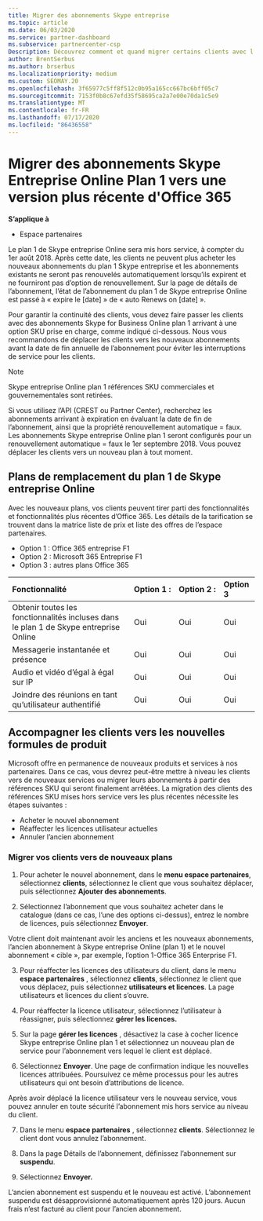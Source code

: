 ```yaml
---
title: Migrer des abonnements Skype entreprise
ms.topic: article
ms.date: 06/03/2020
ms.service: partner-dashboard
ms.subservice: partnercenter-csp
Description: Découvrez comment et quand migrer certains clients avec l’expiration des abonnements Skype for Business Online plan 1 aux nouvelles versions d’Office 365.
author: BrentSerbus
ms.author: brserbus
ms.localizationpriority: medium
ms.custom: SEOMAY.20
ms.openlocfilehash: 3f65977c5ff8f512c0b95a165cc667bc6bff05c7
ms.sourcegitcommit: 7153f0b8c67efd35f58695ca2a7e00e70da1c5e9
ms.translationtype: MT
ms.contentlocale: fr-FR
ms.lasthandoff: 07/17/2020
ms.locfileid: "86436558"
---
```

# <a name="migrate-skype-for-business-online-plan-1-subscriptions-to-newer-office-365-versions"></a>Migrer des abonnements Skype Entreprise Online Plan 1 vers une version plus récente d'Office 365

**S’applique à**

- Espace partenaires

Le plan 1 de Skype entreprise Online sera mis hors service, à compter du 1er août 2018. Après cette date, les clients ne peuvent plus acheter les nouveaux abonnements du plan 1 Skype entreprise et les abonnements existants ne seront pas renouvelés automatiquement lorsqu’ils expirent et ne fourniront pas d’option de renouvellement. Sur la page de détails de l’abonnement, l’état de l’abonnement du plan 1 de Skype entreprise Online est passé à « expire le [date] » de « auto Renews on [date] ».  

Pour garantir la continuité des clients, vous devez faire passer les clients avec des abonnements Skype for Business Online plan 1 arrivant à une option SKU prise en charge, comme indiqué ci-dessous. Nous vous recommandons de déplacer les clients vers les nouveaux abonnements avant la date de fin annuelle de l’abonnement pour éviter les interruptions de service pour les clients. 

>[!NOTE]
>Skype entreprise Online plan 1 références SKU commerciales et gouvernementales sont retirées.

Si vous utilisez l’API (CREST ou Partner Center), recherchez les abonnements arrivant à expiration en évaluant la date de fin de l’abonnement, ainsi que la propriété renouvellement automatique = faux. Les abonnements Skype entreprise Online plan 1 seront configurés pour un renouvellement automatique = faux le 1er septembre 2018. Vous pouvez déplacer les clients vers un nouveau plan à tout moment. 

## <a name="skype-for-business-online-plan-1-replacement-plans"></a>Plans de remplacement du plan 1 de Skype entreprise Online

Avec les nouveaux plans, vos clients peuvent tirer parti des fonctionnalités et fonctionnalités plus récentes d’Office 365. Les détails de la tarification se trouvent dans la matrice liste de prix et liste des offres de l’espace partenaires. 

- Option 1 : Office 365 entreprise F1
- Option 2 : Microsoft 365 Entreprise F1
- Option 3 : autres plans Office 365

|**Fonctionnalité**    |**Option 1 :**   |**Option 2 :**   |**Option 3**   |
|:-----------------|:-----------------|:-------------|:------------|
|Obtenir toutes les fonctionnalités incluses dans le plan 1 de Skype entreprise Online|Oui   |Oui   |Oui   |
|Messagerie instantanée et présence |Oui   |Oui   |Oui   |
|Audio et vidéo d’égal à égal sur IP|Oui   |Oui   |Oui   
|Joindre des réunions en tant qu’utilisateur authentifié| Oui   |Oui   |Oui   |

## <a name="transition-customers-to-new-product-plans"></a>Accompagner les clients vers les nouvelles formules de produit

Microsoft offre en permanence de nouveaux produits et services à nos partenaires. Dans ce cas, vous devrez peut-être mettre à niveau les clients vers de nouveaux services ou migrer leurs abonnements à partir des références SKU qui seront finalement arrêtées. La migration des clients des références SKU mises hors service vers les plus récentes nécessite les étapes suivantes :

- Acheter le nouvel abonnement
- Réaffecter les licences utilisateur actuelles
- Annuler l’ancien abonnement

### <a name="migrate-your-customers-to-new-plans"></a>Migrer vos clients vers de nouveaux plans

1. Pour acheter le nouvel abonnement, dans le **menu espace partenaires**, sélectionnez **clients**, sélectionnez le client que vous souhaitez déplacer, puis sélectionnez **Ajouter des abonnements**.

2. Sélectionnez l’abonnement que vous souhaitez acheter dans le catalogue (dans ce cas, l’une des options ci-dessus), entrez le nombre de licences, puis sélectionnez **Envoyer**. 

Votre client doit maintenant avoir les anciens et les nouveaux abonnements, l’ancien abonnement à Skype entreprise Online (plan 1) et le nouvel abonnement « cible », par exemple, l’option 1-Office 365 Enterprise F1.

3. Pour réaffecter les licences des utilisateurs du client, dans le menu **espace partenaires** , sélectionnez **clients**, sélectionnez le client que vous déplacez, puis sélectionnez **utilisateurs et licences**. La page utilisateurs et licences du client s’ouvre.

4. Pour réaffecter la licence utilisateur, sélectionnez l’utilisateur à réassigner, puis sélectionnez **gérer les licences.**

5. Sur la page **gérer les licences** , désactivez la case à cocher licence Skype entreprise Online plan 1 et sélectionnez un nouveau plan de service pour l’abonnement vers lequel le client est déplacé.

6. Sélectionnez **Envoyer**. Une page de confirmation indique les nouvelles licences attribuées. Poursuivez ce même processus pour les autres utilisateurs qui ont besoin d’attributions de licence.

Après avoir déplacé la licence utilisateur vers le nouveau service, vous pouvez annuler en toute sécurité l’abonnement mis hors service au niveau du client.

7. Dans le menu **espace partenaires** , sélectionnez **clients**. Sélectionnez le client dont vous annulez l’abonnement.

8. Dans la page Détails de l’abonnement, définissez l’abonnement sur **suspendu**.

9. Sélectionnez **Envoyer.**

L’ancien abonnement est suspendu et le nouveau est activé. L’abonnement suspendu est désapprovisionné automatiquement après 120 jours. Aucun frais n’est facturé au client pour l’ancien abonnement.

